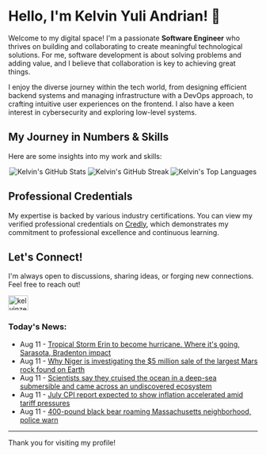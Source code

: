 # Hello, I'm Kelvin Yuli Andrian! 👋

Welcome to my digital space! I'm a passionate **Software Engineer** who thrives on building and collaborating to create meaningful technological solutions. For me, software development is about solving problems and adding value, and I believe that collaboration is key to achieving great things.

I enjoy the diverse journey within the tech world, from designing efficient backend systems and managing infrastructure with a DevOps approach, to crafting intuitive user experiences on the frontend. I also have a keen interest in cybersecurity and exploring low-level systems.

## My Journey in Numbers & Skills

Here are some insights into my work and skills:

<p align="center">
  <img src="https://github-readme-stats.vercel.app/api?username=kelvinzer0&show_icons=true&theme=radical" alt="Kelvin's GitHub Stats" />
  <img src="https://github-readme-streak-stats.herokuapp.com/?user=kelvinzer0&theme=radical" alt="Kelvin's GitHub Streak" />
  <img src="https://github-readme-stats.vercel.app/api/top-langs/?username=kelvinzer0&layout=compact&theme=radical" alt="Kelvin's Top Languages" />
</p>

## Professional Credentials

My expertise is backed by various industry certifications. You can view my verified professional credentials on [Credly](https://www.credly.com/users/kelvin-yuli-andrian/badges), which demonstrates my commitment to professional excellence and continuous learning.

## Let's Connect!

I'm always open to discussions, sharing ideas, or forging new connections. Feel free to reach out!

<p align="left">
    <a href="https://linkedin.com/in/kelvinzero" target="blank"><img align="center" src="https://cdn.jsdelivr.net/npm/simple-icons@3.0.1/icons/linkedin.svg" alt="kelvinzero" height="30" width="40" /></a>
</p>

### Today's News:

<!-- feed start -->
- Aug 11 - [Tropical Storm Erin to become hurricane. Where it's going, Sarasota, Bradenton impact](https://www.yahoo.com/news/articles/tropical-storm-erin-become-hurricane-190916290.html)
- Aug 11 - [Why Niger is investigating the $5 million sale of the largest Mars rock found on Earth](https://www.yahoo.com/news/articles/why-niger-investigating-5-million-183957150.html)
- Aug 11 - [Scientists say they cruised the ocean in a deep-sea submersible and came across an undiscovered ecosystem](https://www.yahoo.com/news/articles/scientists-cruised-ocean-deep-sea-182658013.html)
- Aug 11 - [July CPI report expected to show inflation accelerated amid tariff pressures](https://finance.yahoo.com/news/july-cpi-report-expected-to-show-inflation-accelerated-amid-tariff-pressures-173606177.html)
- Aug 11 - [400-pound black bear roaming Massachusetts neighborhood, police warn](https://www.yahoo.com/news/articles/400-pound-black-bear-roaming-171118791.html)
<!-- feed end -->

---

Thank you for visiting my profile!